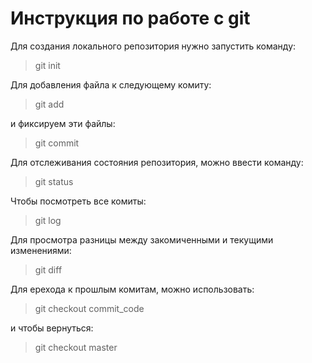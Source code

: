 # Инструкция по работе с git
Для создания локального репозитория нужно запустить команду:
> git init

Для добавления файла к следующему комиту:
> git add

и фиксируем эти файлы:
> git commit

Для отслеживания состояния репозитория, можно ввести команду:
> git status

Чтобы посмотреть все комиты:
> git log

Для просмотра разницы между закомиченными и текущими изменениями:
> git diff

Для ерехода к прошлым комитам, можно использовать:
> git checkout commit_code

и чтобы вернуться:
> git checkout master